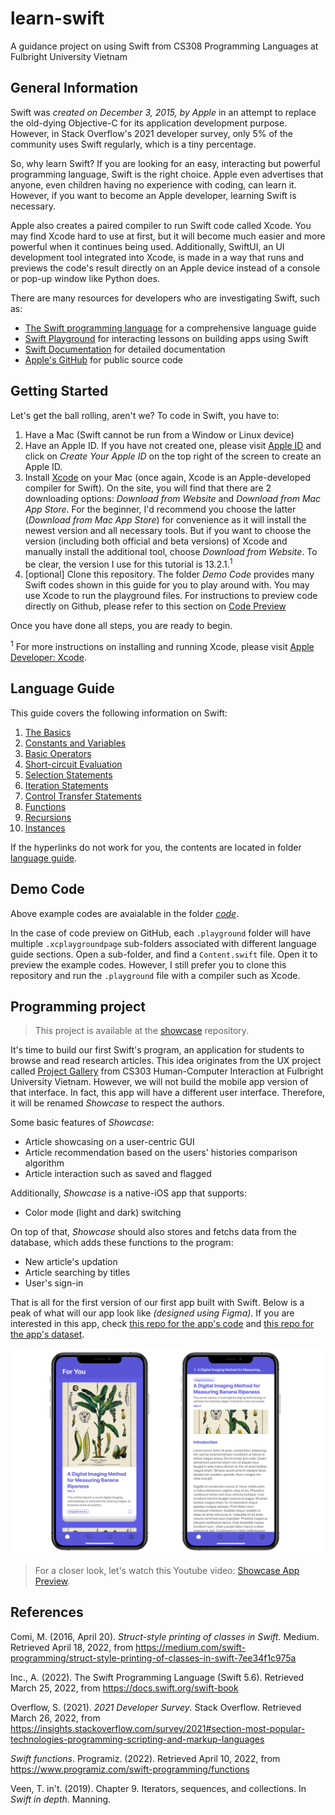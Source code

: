 # learn-swift

A guidance project on using Swift from CS308 Programming Languages at Fulbright University Vietnam
  
## General Information

Swift was *created on December 3, 2015, by Apple* in an attempt to replace the old-dying Objective-C for its application development purpose. However, in Stack Overflow's 2021 developer survey, only 5% of the community uses Swift regularly, which is a tiny percentage.

So, why learn Swift? If you are looking for an easy, interacting but powerful programming language, Swift is the right choice. Apple even advertises that anyone, even children having no experience with coding, can learn it. However, if you want to become an Apple developer, learning Swift is necessary.

Apple also creates a paired compiler to run Swift code called Xcode. You may find Xcode hard to use at first, but it will become much easier and more powerful when it continues being used. Additionally, SwiftUI, an UI development tool integrated into Xcode, is made in a way that runs and previews the code's result directly on an Apple device instead of a console or pop-up window like Python does.

There are many resources for developers who are investigating Swift, such as:

- [The Swift programming language](https://docs.swift.org/swift-book/) for a comprehensive language guide
- [Swift Playground](https://developer.apple.com/swift-playgrounds/) for interacting lessons on building apps using Swift
- [Swift Documentation](https://developer.apple.com/documentation/swift) for detailed documentation
- [Apple's GitHub](https://github.com/apple) for public source code


## Getting Started

Let's get the ball rolling, aren't we?
To code in Swift, you have to:

  1. Have a Mac (Swift cannot be run from a Window or Linux device)
  2. Have an Apple ID. If you have not created one, please visit [Apple ID](https://appleid.apple.com) and click on *Create Your Apple ID* on the top right of the screen to create an Apple ID. 
  3. Install [Xcode](https://developer.apple.com/xcode/) on your Mac (once again, Xcode is an Apple-developed compiler for Swift). On the site, you will find that there are 2 downloading options: *Download from Website* and *Download from Mac App Store*. For the beginner, I'd recommend you choose the latter (*Download from Mac App Store*) for convenience as it will install the newest version and all necessary tools. But if you want to choose the version (including both official and beta versions) of Xcode and manually install the additional tool, choose *Download from Website*. To be clear, the version I use for this tutorial is 13.2.1.<sup>1</sup>
  4. [optional] Clone this repository. The folder *Demo Code* provides many Swift codes shown in this guide for you to play around with. You may use Xcode to run the playground files. For instructions to preview code directly on Github, please refer to this section on [Code Preview](#code-preview)
  
Once you have done all steps, you are ready to begin.

<sup>1</sup> For more instructions on installing and running Xcode, please visit [Apple Developer: Xcode](https://developer.apple.com/documentation/xcode).

## Language Guide

This guide covers the following information on Swift:

1. [The Basics](https://github.com/ducquando/learn-swift/blob/8d766168359bf68dabbfd48828a3b04f9311d968/language%20guide/1-the-basics.md)   
2. [Constants and Variables](https://github.com/ducquando/learn-swift/blob/8d766168359bf68dabbfd48828a3b04f9311d968/language%20guide/2-constants-and-variables.md)   
3. [Basic Operators](https://github.com/ducquando/learn-swift/blob/8d766168359bf68dabbfd48828a3b04f9311d968/language%20guide/3-basic-operators.md)   
4. [Short-circuit Evaluation](https://github.com/ducquando/learn-swift/blob/8d766168359bf68dabbfd48828a3b04f9311d968/language%20guide/4-short-circuit-evaluation.md)   
5. [Selection Statements](https://github.com/ducquando/learn-swift/blob/8d766168359bf68dabbfd48828a3b04f9311d968/language%20guide/5-selection-statements.md)   
6. [Iteration Statements](https://github.com/ducquando/learn-swift/blob/8d766168359bf68dabbfd48828a3b04f9311d968/language%20guide/6-iteration-statements.md)   
7. [Control Transfer Statements](https://github.com/ducquando/learn-swift/blob/8d766168359bf68dabbfd48828a3b04f9311d968/language%20guide/7-control-transfer-statements.md)   
8. [Functions](https://github.com/ducquando/learn-swift/blob/8d766168359bf68dabbfd48828a3b04f9311d968/language%20guide/8-functions.md)   
9. [Recursions](https://github.com/ducquando/learn-swift/blob/8d766168359bf68dabbfd48828a3b04f9311d968/language%20guide/9-recursions.md)   
10. [Instances](https://github.com/ducquando/learn-swift/blob/8d766168359bf68dabbfd48828a3b04f9311d968/language%20guide/10-instances.md)   

If the hyperlinks do not work for you, the contents are located in folder [language guide](../../../tree/main/language%20guide).

## Demo Code

Above example codes are avaialable in the folder [*code*](../../../tree/main/code). 

In the case of code preview on GitHub, each `.playground` folder will have multiple `.xcplaygroundpage` sub-folders associated with different language guide sections. Open a sub-folder, and find a `Content.swift` file. Open it to preview the example codes. However, I still prefer you to clone this repository and run the `.playground` file with a compiler such as Xcode.

## Programming project

> This project is available at the [showcase](https://github.com/ducquando/showcase) repository. 

It's time to build our first Swift's program, an application for students to browse and read research articles. This idea originates from the UX project called [Project Gallery](https://www.behance.net/gallery/120240899/Project-Gallery/modules/684326629) from CS303 Human-Computer Interaction at Fulbright University Vietnam. However, we will not build the mobile app version of that interface. In fact, this app will have a different user interface. Therefore, it will be renamed *Showcase* to respect the authors.

Some basic features of *Showcase*:
- Article showcasing on a user-centric GUI
- Article recommendation based on the users' histories comparison algorithm
- Article interaction such as saved and flagged

Additionally, *Showcase* is a native-iOS app that supports:
- Color mode (light and dark) switching

On top of that, *Showcase* should also stores and fetchs data from the database, which adds these functions to the program:
- New article's updation
- Article searching by titles
- User's sign-in

That is all for the first version of our first app built with Swift. Below is a peak of what will our app look like *(designed using Figma)*. If you are interested in this app, check [this repo for the app's code](https://github.com/ducquando/showcase) and [this repo for the app's dataset](https://github.com/ducquando/showcase-dataset).

![alt text](https://github.com/ducquando/learn-swift/blob/main/images/app_preview.png "Showcase app preview")

> For a closer look, let's watch this Youtube video: [Showcase App Preview](https://youtu.be/XA_s9ia5n2s).

## References
Comi, M. (2016, April 20). *Struct-style printing of classes in Swift.* Medium. Retrieved April 18, 2022, from https://medium.com/swift-programming/struct-style-printing-of-classes-in-swift-7ee34f1c975a 

Inc., A. (2022). The Swift Programming Language (Swift 5.6). Retrieved March 25, 2022, from https://docs.swift.org/swift-book 

Overflow, S. (2021). *2021 Developer Survey*. Stack Overflow. Retrieved March 26, 2022, from https://insights.stackoverflow.com/survey/2021#section-most-popular-technologies-programming-scripting-and-markup-languages  

*Swift functions*. Programiz. (2022). Retrieved April 10, 2022, from https://www.programiz.com/swift-programming/functions  

Veen, T. in't. (2019). Chapter 9. Iterators, sequences, and collections. In *Swift in depth*. Manning. 
